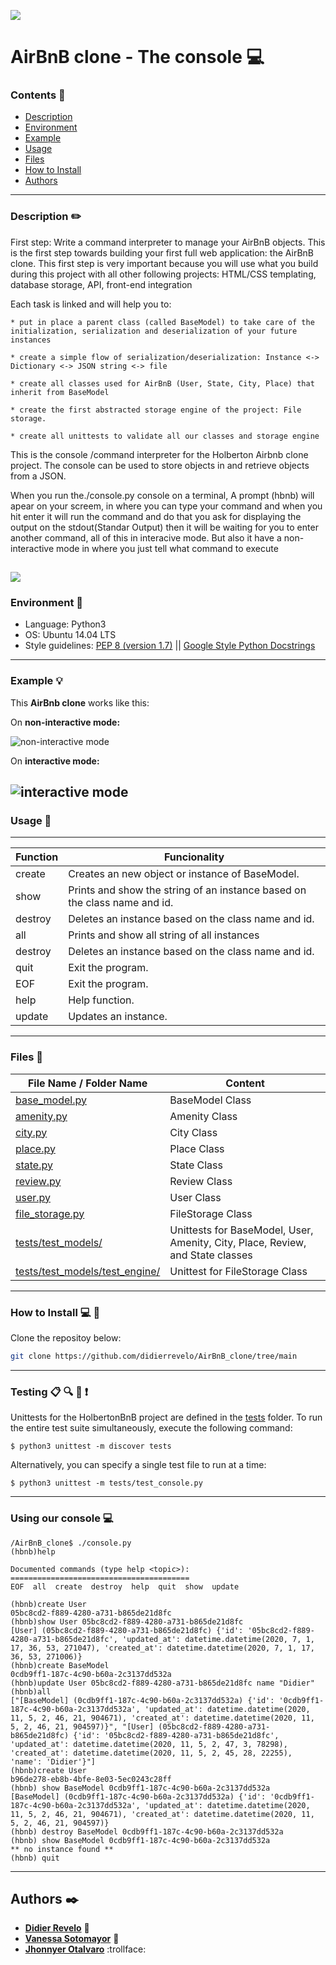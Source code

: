 ![](https://github.com/didierrevelo/AirBnB_clone/blob/jhonny/images/Image.png)

# AirBnB clone - The console :computer:


### Contents :book:
* [Description](https://github.com/didierrevelo/AirBnB_clone/tree/jhonny#description-pencil2)
* [Environment](https://github.com/didierrevelo/AirBnB_clone/tree/jhonny#environment-robot)
* [Example](https://github.com/didierrevelo/AirBnB_clone/tree/jhonny#example-bulb)
* [Usage](https://github.com/didierrevelo/AirBnB_clone/tree/jhonny#usage-memo)
* [Files](https://github.com/didierrevelo/AirBnB_clone/tree/jhonny#files-file_folder)
* [How to Install](https://github.com/didierrevelo/AirBnB_clone/tree/jhonny#how-to-install-computer-triangular_flag_on_post)
* [Authors](https://github.com/didierrevelo/AirBnB_clone/tree/jhonny#authors-black_nib)
---

### Description :pencil2:

First step: Write a command interpreter to manage your AirBnB objects.
This is the first step towards building your first full web application: the AirBnB clone. This first step is very important because you will use what you build during this project with all other following projects: HTML/CSS templating, database storage, API, front-end integration

Each task is linked and will help you to:

	* put in place a parent class (called BaseModel) to take care of the initialization, serialization and deserialization of your future instances

	* create a simple flow of serialization/deserialization: Instance <-> Dictionary <-> JSON string <-> file

	* create all classes used for AirBnB (User, State, City, Place) that inherit from BaseModel

	* create the first abstracted storage engine of the project: File storage.

	* create all unittests to validate all our classes and storage engine

This is the console /command interpreter for the Holberton Airbnb clone project. The console can be used to store objects in and retrieve objects from a JSON.

When you run the./console.py console on a terminal, A prompt (hbnb) will apear on your screem, in where you can type your command and when you hit enter it will run the command and do that you ask for displaying the output on the stdout(Standar Output) then it will be waiting for you to enter another command, all of this in interacive mode. But also it have a non-interactive mode in where you just tell what command to execute

![](https://github.com/didierrevelo/AirBnB_clone/blob/jhonny/images/map.png)
---

### Environment :robot:
* Language: Python3
* OS: Ubuntu 14.04 LTS
* Style guidelines: [PEP 8 (version 1.7)](https://www.python.org/dev/peps/pep-0008/) \|| [Google Style Python Docstrings](http://sphinxcontrib-napoleon.readthedocs.io/en/l\atest/example_google.html)
---

### Example :bulb:

This **AirBnb clone** works like this:

On **non-interactive mode:**

![non-interactive mode](https://user-images.githubusercontent.com/55112483/74885416-7a6b7b80-5343-11ea-91c4-0a57799f71c1.png)



On **interactive mode:**

![interactive mode](https://user-images.githubusercontent.com/55112483/74885336-4beda080-5343-11ea-9fdf-98763ecbc0a1.png)
---

### Usage :memo:

---
| **Function** | **Funcionality** | 
| -------------- | ----------------- | 
|create | Creates an new object or instance of BaseModel. |
|show | Prints and show the string of an instance based on the class name and id. | 
|destroy | Deletes an instance based on the class name and id. | 
|all | Prints and show all string of all instances| 
|destroy | Deletes an instance based on the class name and id. | 
|quit | Exit the program. |
|EOF | Exit the program. | 
|help | Help function. |
|update | Updates an instance. |
---

### Files :file_folder: 

| File Name / Folder Name | Content |
|---|---|
|[base_model.py](./models/base_model.py)|BaseModel Class|
|[amenity.py](./models/amenity.py)|Amenity Class|
|[city.py](./models/city.py)|City Class|
|[place.py](./models/place.py)|Place Class|
|[state.py](./models/state.py)|State Class|
|[review.py](./models/review.py)|Review Class|
|[user.py](./models/user.py)|User Class|
|[file_storage.py](./models/engine/file_storage.py)|FileStorage Class|
|[tests/test_models/](./tests/test_models/)|Unittests for BaseModel, User, Amenity, City, Place, Review, and State classes|
|[tests/test_models/test_engine/](./tests/test_models/test_engine/)|Unittest for FileStorage Class|
---

### How to Install :computer: :triangular_flag_on_post:

Clone the repositoy below:
```bash
git clone https://github.com/didierrevelo/AirBnB_clone/tree/main
```
---

###  Testing :clipboard: :mag: :eyes: :exclamation: 

Unittests for the HolbertonBnB project are defined in the [tests](./tests) 
folder. To run the entire test suite simultaneously, execute the following command:

```
$ python3 unittest -m discover tests
```

Alternatively, you can specify a single test file to run at a time:

```
$ python3 unittest -m tests/test_console.py
```
---

### Using our console :computer:
```
/AirBnB_clone$ ./console.py
(hbnb)help

Documented commands (type help <topic>):
========================================
EOF  all  create  destroy  help  quit  show  update

(hbnb)create User
05bc8cd2-f889-4280-a731-b865de21d8fc
(hbnb)show User 05bc8cd2-f889-4280-a731-b865de21d8fc
[User] (05bc8cd2-f889-4280-a731-b865de21d8fc) {'id': '05bc8cd2-f889-4280-a731-b865de21d8fc', 'updated_at': datetime.datetime(2020, 7, 1, 17, 36, 53, 271047), 'created_at': datetime.datetime(2020, 7, 1, 17, 36, 53, 271006)}
(hbnb)create BaseModel
0cdb9ff1-187c-4c90-b60a-2c3137dd532a
(hbnb)update User 05bc8cd2-f889-4280-a731-b865de21d8fc name "Didier"
(hbnb)all
["[BaseModel] (0cdb9ff1-187c-4c90-b60a-2c3137dd532a) {'id': '0cdb9ff1-187c-4c90-b60a-2c3137dd532a', 'updated_at': datetime.datetime(2020, 11, 5, 2, 46, 21, 904671), 'created_at': datetime.datetime(2020, 11, 5, 2, 46, 21, 904597)}", "[User] (05bc8cd2-f889-4280-a731-b865de21d8fc) {'id': '05bc8cd2-f889-4280-a731-b865de21d8fc', 'updated_at': datetime.datetime(2020, 11, 5, 2, 47, 3, 78298), 'created_at': datetime.datetime(2020, 11, 5, 2, 45, 28, 22255), 'name': 'Didier'}"]
(hbnb)create User
b96de278-eb8b-4bfe-8e03-5ec0243c28ff
(hbnb) show BaseModel 0cdb9ff1-187c-4c90-b60a-2c3137dd532a
[BaseModel] (0cdb9ff1-187c-4c90-b60a-2c3137dd532a) {'id': '0cdb9ff1-187c-4c90-b60a-2c3137dd532a', 'updated_at': datetime.datetime(2020, 11, 5, 2, 46, 21, 904671), 'created_at': datetime.datetime(2020, 11, 5, 2, 46, 21, 904597)}
(hbnb) destroy BaseModel 0cdb9ff1-187c-4c90-b60a-2c3137dd532a
(hbnb) show BaseModel 0cdb9ff1-187c-4c90-b60a-2c3137dd532a
** no instance found **
(hbnb) quit
```
---

## Authors :black_nib:

* [**Didier Revelo**](https://github.com/didierrevelo) :construction_worker:
* [**Vanessa Sotomayor**](https://github.com/vanessasot) :princess:
* [**Jhonnyer Otalvaro**](https://github.com/Jhonierk) :trollface:
